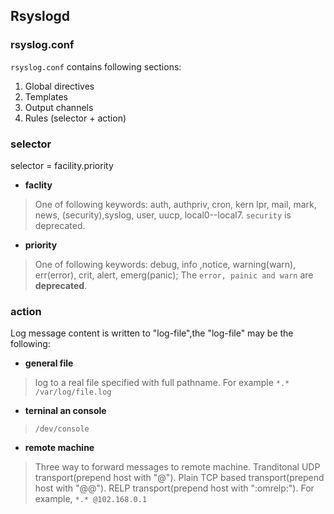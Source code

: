 ## Rsyslogd ##

### rsyslog.conf ###

`rsyslog.conf` contains following sections:

1. Global directives
2. Templates
3. Output channels
4. Rules (selector + action)

### selector
selector = facility.priority

* **faclity**
>One of following keywords: auth, authpriv, cron, kern lpr, mail, mark, news, (security),syslog, user, uucp, local0--local7. `security` is deprecated. 

* **priority**
>One of following keywords: debug, info ,notice, warning(warn), err(error), crit, alert, emerg(panic);   The `error, painic and warn` are **deprecated**.

### action ###
Log message content is written to "log-file",the "log-file" may be the following:

* **general file**
>log to a real file specified with full pathname. For example ` *.* /var/log/file.log `

* **terninal an console**
>`/dev/console`

* **remote machine**
>Three way to forward messages to remote machine.
>Tranditonal UDP transport(prepend host with "@"). 
>Plain TCP based transport(prepend host with "@@"). 
>RELP transport(prepend host with ":omrelp:").
>For example, `*.* @102.168.0.1`
